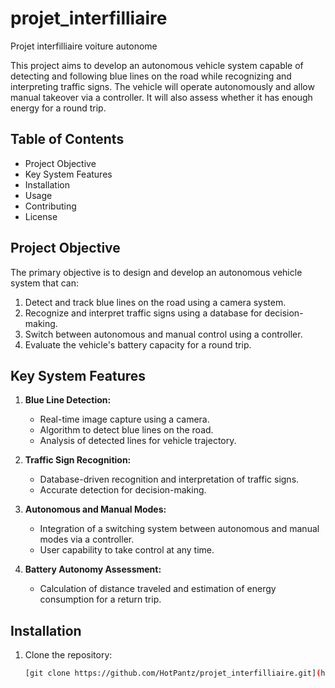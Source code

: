 # projet_interfilliaire
Projet interfilliaire voiture autonome

This project aims to develop an autonomous vehicle system capable of detecting and following blue lines on the road while recognizing and interpreting traffic signs. The vehicle will operate autonomously and allow manual takeover via a controller. It will also assess whether it has enough energy for a round trip.

## Table of Contents

- Project Objective
- Key System Features
- Installation
- Usage
- Contributing
- License

## Project Objective

The primary objective is to design and develop an autonomous vehicle system that can:

1. Detect and track blue lines on the road using a camera system.
2. Recognize and interpret traffic signs using a database for decision-making.
3. Switch between autonomous and manual control using a controller.
4. Evaluate the vehicle's battery capacity for a round trip.

## Key System Features

1. **Blue Line Detection:**
   - Real-time image capture using a camera.
   - Algorithm to detect blue lines on the road.
   - Analysis of detected lines for vehicle trajectory.

2. **Traffic Sign Recognition:**
   - Database-driven recognition and interpretation of traffic signs.
   - Accurate detection for decision-making.

3. **Autonomous and Manual Modes:**
   - Integration of a switching system between autonomous and manual modes via a controller.
   - User capability to take control at any time.

4. **Battery Autonomy Assessment:**
   - Calculation of distance traveled and estimation of energy consumption for a return trip.

## Installation

1. Clone the repository:

   ```bash
   [git clone https://github.com/HotPantz/projet_interfilliaire.git](https://github.com/HotPantz/projet_interfilliaire.git)
